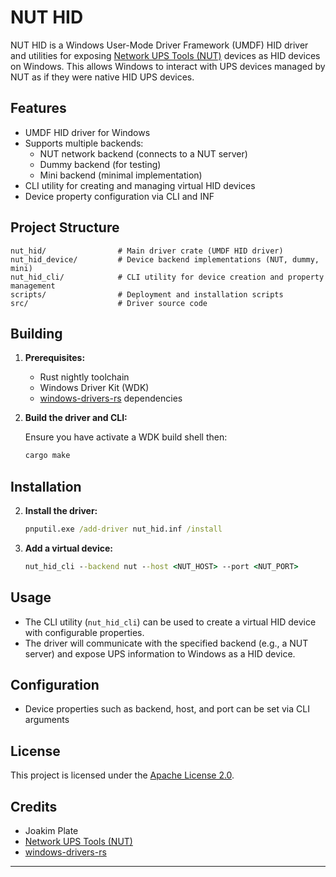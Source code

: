 # NUT HID

NUT HID is a Windows User-Mode Driver Framework (UMDF) HID driver and utilities for exposing [Network UPS Tools (NUT)](https://networkupstools.org/) devices as HID devices on Windows. This allows Windows to interact with UPS devices managed by NUT as if they were native HID UPS devices.

## Features

- UMDF HID driver for Windows
- Supports multiple backends:
  - NUT network backend (connects to a NUT server)
  - Dummy backend (for testing)
  - Mini backend (minimal implementation)
- CLI utility for creating and managing virtual HID devices
- Device property configuration via CLI and INF

## Project Structure

```
nut_hid/                # Main driver crate (UMDF HID driver)
nut_hid_device/         # Device backend implementations (NUT, dummy, mini)
nut_hid_cli/            # CLI utility for device creation and property management
scripts/                # Deployment and installation scripts
src/                    # Driver source code
```

## Building

1. **Prerequisites:**
   - Rust nightly toolchain
   - Windows Driver Kit (WDK)
   - [windows-drivers-rs](https://github.com/microsoft/windows-drivers-rs) dependencies

2. **Build the driver and CLI:**


   Ensure you have activate a WDK build shell then:
   ```bat
   cargo make
   ```

## Installation


2. **Install the driver:**

   ```bat
   pnputil.exe /add-driver nut_hid.inf /install
   ```

3. **Add a virtual device:**

   ```bat
   nut_hid_cli --backend nut --host <NUT_HOST> --port <NUT_PORT>
   ```

## Usage

- The CLI utility (`nut_hid_cli`) can be used to create a virtual HID device with configurable properties.
- The driver will communicate with the specified backend (e.g., a NUT server) and expose UPS information to Windows as a HID device.

## Configuration

- Device properties such as backend, host, and port can be set via CLI arguments

## License

This project is licensed under the [Apache License 2.0](LICENSE).

## Credits

- Joakim Plate
- [Network UPS Tools (NUT)](https://networkupstools.org/)
- [windows-drivers-rs](https://github.com/microsoft/windows-drivers-rs)

---